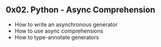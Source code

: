 ## 0x02. Python - Async Comprehension

- How to write an asynchronous generator
- How to use async comprehensions
- How to type-annotate generators
